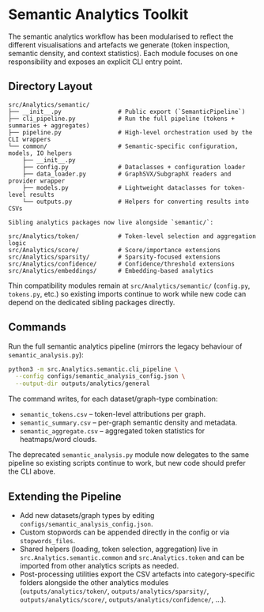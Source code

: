# Semantic Analytics Toolkit

The semantic analytics workflow has been modularised to reflect the different
visualisations and artefacts we generate (token inspection, semantic density,
and context statistics).  Each module focuses on one responsibility and exposes
an explicit CLI entry point.

## Directory Layout

```
src/Analytics/semantic/
├── __init__.py                # Public export (`SemanticPipeline`)
├── cli_pipeline.py            # Run the full pipeline (tokens + summaries + aggregates)
├── pipeline.py                # High-level orchestration used by the CLI wrappers
└── common/                    # Semantic-specific configuration, models, IO helpers
    ├── __init__.py
    ├── config.py              # Dataclasses + configuration loader
    ├── data_loader.py         # GraphSVX/SubgraphX readers and provider wrapper
    ├── models.py              # Lightweight dataclasses for token-level results
    └── outputs.py             # Helpers for converting results into CSVs

Sibling analytics packages now live alongside `semantic/`:

src/Analytics/token/           # Token-level selection and aggregation logic
src/Analytics/score/           # Score/importance extensions
src/Analytics/sparsity/        # Sparsity-focused extensions
src/Analytics/confidence/      # Confidence/threshold extensions
src/Analytics/embeddings/      # Embedding-based analytics
```

Thin compatibility modules remain at `src/Analytics/semantic/` (`config.py`,
`tokens.py`, etc.) so existing imports continue to work while new code can
depend on the dedicated sibling packages directly.

## Commands

Run the full semantic analytics pipeline (mirrors the legacy behaviour of
`semantic_analysis.py`):

```bash
python3 -m src.Analytics.semantic.cli_pipeline \
  --config configs/semantic_analysis_config.json \
  --output-dir outputs/analytics/general
```

The command writes, for each dataset/graph-type combination:

* `semantic_tokens.csv` – token-level attributions per graph.
* `semantic_summary.csv` – per-graph semantic density and metadata.
* `semantic_aggregate.csv` – aggregated token statistics for heatmaps/word clouds.

The deprecated `semantic_analysis.py` module now delegates to the same pipeline
so existing scripts continue to work, but new code should prefer the CLI above.

## Extending the Pipeline

* Add new datasets/graph types by editing `configs/semantic_analysis_config.json`.
* Custom stopwords can be appended directly in the config or via `stopwords_files`.
* Shared helpers (loading, token selection, aggregation) live in
  `src.Analytics.semantic.common` and `src.Analytics.token` and can be imported
  from other analytics scripts as needed.
* Post-processing utilities export the CSV artefacts into category-specific
  folders alongside the other analytics modules (`outputs/analytics/token/`,
  `outputs/analytics/sparsity/`, `outputs/analytics/score/`, `outputs/analytics/confidence/`, …).
